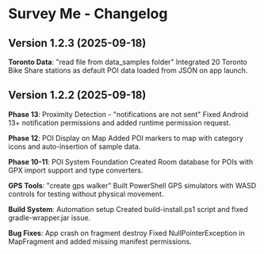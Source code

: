 # Survey Me - Changelog

## Version 1.2.3 (2025-09-18)

**Toronto Data**: "read file from data_samples folder"
Integrated 20 Toronto Bike Share stations as default POI data loaded from JSON on app launch.

## Version 1.2.2 (2025-09-18)

**Phase 13**: Proximity Detection - "notifications are not sent"
Fixed Android 13+ notification permissions and added runtime permission request.

**Phase 12**: POI Display on Map
Added POI markers to map with category icons and auto-insertion of sample data.

**Phase 10-11**: POI System Foundation
Created Room database for POIs with GPX import support and type converters.

**GPS Tools**: "create gps walker"
Built PowerShell GPS simulators with WASD controls for testing without physical movement.

**Build System**: Automation setup
Created build-install.ps1 script and fixed gradle-wrapper.jar issue.

**Bug Fixes**: App crash on fragment destroy
Fixed NullPointerException in MapFragment and added missing manifest permissions.